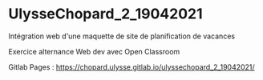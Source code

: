 # UlysseChopard_2_19042021

Intégration web d'une maquette de site de planification de vacances

Exercice alternance Web dev avec Open Classroom

Gitlab Pages : https://chopard.ulysse.gitlab.io/ulyssechopard_2_19042021/